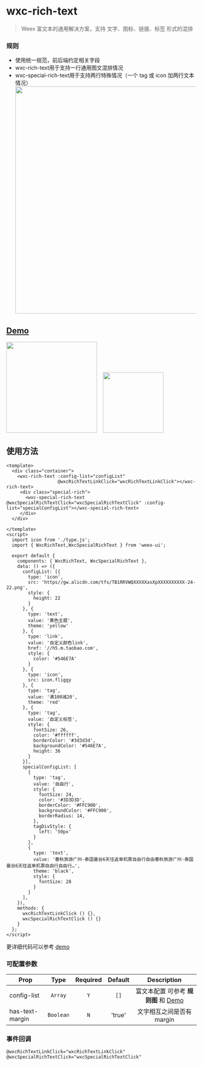 # wxc-rich-text 

> Weex 富文本的通用解决方案，支持 文字、图标、链接、标签 形式的混排

### 规则
- 使用统一规范，前后端约定相关字段
- wxc-rich-text用于支持一行通用图文混排情况
- wxc-special-rich-text用于支持两行特殊情况（一个 tag 或 icon 加两行文本情况）
   <img src="https://img.alicdn.com/tfs/TB1kqcoRXXXXXa3XpXXXXXXXXXX-2102-2320.png" width="600"/>

## [Demo](https://h5.m.taobao.com/trip/wxc-rich-text/index.html?_wx_tpl=https%3A%2F%2Fh5.m.taobao.com%2Ftrip%2Fwxc-rich-text%2Fdemo%2Findex.native-min.js)
<img src="https://img.alicdn.com/tfs/TB1e4LYSpXXXXXVXpXXXXXXXXXX-750-1334.png" width="240"/>&nbsp;&nbsp;&nbsp;&nbsp;<img src="https://img.alicdn.com/tfs/TB1OXrDSpXXXXcyXVXXXXXXXXXX-200-200.png" width="160"/>

## 使用方法

```vue
<template>
  <div class="container">
    <wxc-rich-text :config-list="configList"
                   @wxcRichTextLinkClick="wxcRichTextLinkClick"></wxc-rich-text>
     <div class="special-rich">
       <wxc-special-rich-text @wxcSpecialRichTextClick="wxcSpecialRichTextClick" :config-list="specialConfigList"></wxc-special-rich-text>
     </div>
  </div>
  
</template>
<script>
  import icon from './type.js';
  import { WxcRichText,WxcSpecialRichText } from 'weex-ui';

  export default {
    components: { WxcRichText, WxcSpecialRichText },
    data: () => ({
      configList: [{
        type: 'icon',
        src: 'https//gw.alicdn.com/tfs/TB1RRVWQXXXXXasXpXXXXXXXXXX-24-22.png',
        style: {
          height: 22
        }
      }, {
        type: 'text',
        value: '黄色主题',
        theme: 'yellow'
      }, {
        type: 'link',
        value: '自定义颜色link',
        href: '//h5.m.taobao.com',
        style: {
          color: '#546E7A'
        }
      }, {
        type: 'icon',
        src: icon.fliggy
      }, {
        type: 'tag',
        value: '满100减20',
        theme: 'red'
      }, {
        type: 'tag',
        value: '自定义标签',
        style: {
          fontSize: 26,
          color: '#ffffff',
          borderColor: '#3d3d3d',
          backgroundColor: '#546E7A',
          height: 36
        }
      }],
      specialConfigList: [
        {
          type: 'tag',
          value: '自由行',
          style: {
            fontSize: 24,
            color: '#3D3D3D',
            borderColor: '#FFC900',
            backgroundColor: '#FFC900',
            borderRadius: 14,
          },
          tagDivStyle: {
            left: '50px'
          }
        },
        {
          type: 'text',
          value: '春秋旅游广州-泰国曼谷6天往返单机票自由行自由春秋旅游广州-泰国曼谷6天往返单机票自由行自由行…',
          theme: 'black',
          style: {
            fontSize: 28
          }
        }
      ],
    }),
    methods: {
      wxcRichTextLinkClick () {},
      wxcSpecialRichTextClick () {}
    }
  };
</script>
```

更详细代码可以参考 [demo](https://github.com/apache/incubator-weex-ui/blob/master/example/rich-text/index.vue)


### 可配置参数

| Prop | Type | Required | Default | Description |
| ---- |:----:|:---:|:-------:| :----------:|
| config-list | `Array` |`Y`| `[]` | 富文本配置 可参考 **规则图** 和 [Demo](https://github.com/apache/incubator-weex-ui/blob/master/example/rich-text/index.vue#L78)|
| has-text-margin | `Boolean` |`N`| 'true' | 文字相互之间是否有 margin|


### 事件回调

```
@wxcRichTextLinkClick="wxcRichTextLinkClick"
@wxcSpecialRichTextClick="wxcSpecialRichTextClick"
```


